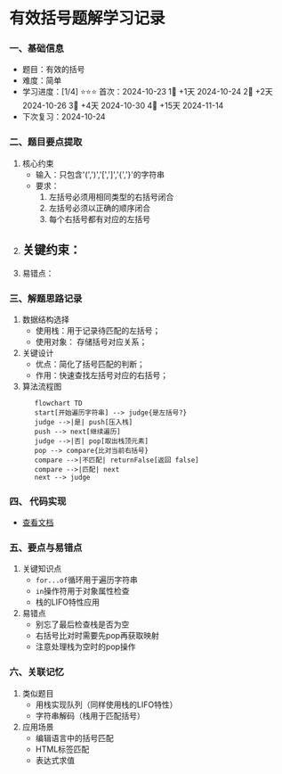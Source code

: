 # 有效括号题解学习记录

### 一、基础信息

- 题目：有效的括号
- 难度：简单
- 学习进度：[1/4] ⭐⭐⭐
   首次：2024-10-23
   1⃣  +1天    2024-10-24
   2⃣  +2天    2024-10-26
   3⃣  +4天    2024-10-30
   4⃣  +15天   2024-11-14
- 下次复习：2024-10-24

### 二、题目要点提取

1. 核心约束
   - 输入：只包含'(',')','[',']','{','}'的字符串
   - 要求：
     1. 左括号必须用相同类型的右括号闭合
     2. 左括号必须以正确的顺序闭合
     3. 每个右括号都有对应的左括号
2. 关键约束：
   -
3. 易错点：

### 三、解题思路记录

1. 数据结构选择
   - 使用栈：用于记录待匹配的左括号；
   - 使用对象： 存储括号对应关系；
2. 关键设计
   - 优点：简化了括号匹配的判断；
   - 作用：快速查找左括号对应的右括号；
3. 算法流程图
   ``` mermaid
      flowchart TD
      start[开始遍历字符串] --> judge{是左括号?}
      judge -->|是| push[压入栈]
      push --> next[继续遍历]
      judge -->|否| pop[取出栈顶元素]
      pop --> compare{比对当前右括号}
      compare -->|不匹配| returnFalse[返回 false]
      compare -->|匹配| next
      next --> judge
   ```

### 四、 代码实现
   - [查看文档](isValid.js)

### 五、要点与易错点
   1. 关键知识点
      - `for...of`循环用于遍历字符串
      - `in`操作符用于对象属性检查
      - 栈的LIFO特性应用
   2. 易错点
      - 别忘了最后检查栈是否为空
      - 右括号比对时需要先pop再获取映射
      - 注意处理栈为空时的pop操作

### 六、关联记忆
   1. 类似题目
      - 用栈实现队列（同样使用栈的LIFO特性）
      - 字符串解码（栈用于匹配括号）
   2. 应用场景
      - 编辑语言中的括号匹配
      - HTML标签匹配
      - 表达式求值

